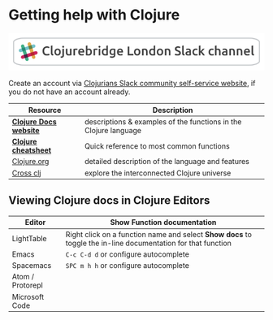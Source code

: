 # Getting help with Clojure

[![ClojureBridge London Slack Channel](/images/clojurebridge-london-slack-channel-banner.png)](https://clojurians.slack.com/)

Create an account via [Clojurians Slack community self-service website](http://clojurians.net/), if you do not have an account already.


| Resource                                                     | Description                                                      |
|--------------------------------------------------------------|------------------------------------------------------------------|
| **[Clojure Docs website](https://clojure-doc.org/)**         | descriptions & examples of the functions in the Clojure language |
| **[Clojure cheatsheet](https://clojure.org/api/cheatsheet)** | Quick reference to most common functions                         |
| [Clojure.org](https://clojure.org/)                          | detailed description of the language and features                |
| [Cross clj](https://crossclj.info/)                          | explore the interconnected Clojure universe                                                                 |


## Viewing Clojure docs in Clojure Editors

| Editor           | Show Function documentation                                                                                   |
|------------------|---------------------------------------------------------------------------------------------------------------|
| LightTable       | Right click on a function name and select **Show docs** to toggle the in-line documentation for that function |
| Emacs            | `C-c C-d d` or configure autocomplete                                                                    |
| Spacemacs        | `SPC m h h` or configure autocomplete                                                                         |
| Atom / Protorepl |                                                                                                               |
| Microsoft Code   |                                                                                                               |
